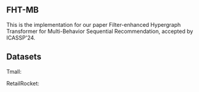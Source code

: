 ## FHT-MB
This is the implementation for our paper Filter-enhanced Hypergraph Transformer for Multi-Behavior Sequential Recommendation, accepted by ICASSP'24.


## Datasets
Tmall:

RetailRocket:
